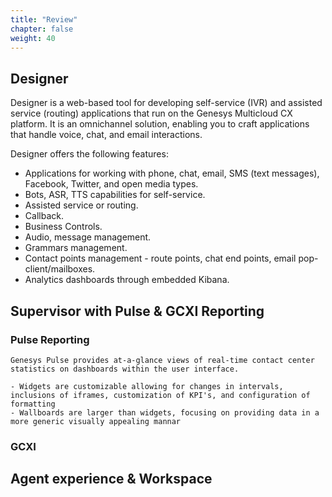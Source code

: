 ```yaml
---
title: "Review"
chapter: false
weight: 40
---
```


## Designer
Designer is a web-based tool for developing self-service (IVR) and assisted service (routing) applications that run on the Genesys Multicloud CX platform. It is an omnichannel solution, enabling you to craft applications that handle voice, chat, and email interactions.

Designer offers the following features:

- Applications for working with phone, chat, email, SMS (text messages), Facebook, Twitter, and open media types.
- Bots, ASR, TTS capabilities for self-service.
- Assisted service or routing.
- Callback.
- Business Controls.
- Audio, message management.
- Grammars management.
- Contact points management - route points, chat end points, email pop-client/mailboxes.
- Analytics dashboards through embedded Kibana.


## Supervisor with Pulse & GCXI Reporting

### Pulse Reporting
    Genesys Pulse provides at-a-glance views of real-time contact center statistics on dashboards within the user interface.

    - Widgets are customizable allowing for changes in intervals, inclusions of iframes, customization of KPI's, and configuration of formatting
    - Wallboards are larger than widgets, focusing on providing data in a more generic visually appealing mannar

### GCXI


## Agent experience & Workspace

